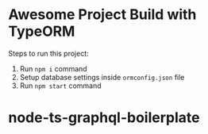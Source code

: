 # Awesome Project Build with TypeORM
        
Steps to run this project:

1. Run `npm i` command
2. Setup database settings inside `ormconfig.json` file
3. Run `npm start` command
# node-ts-graphql-boilerplate
